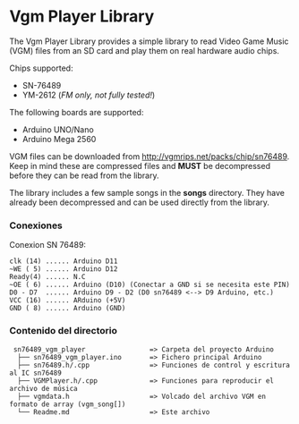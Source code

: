 # Vgm Player Library

The Vgm Player Library provides a simple library to read Video Game Music (VGM) files from an SD card and play them on real hardware audio chips. 

Chips supported:
- SN-76489
- YM-2612 (_FM only, not fully tested!_)

The following boards are supported:
- Arduino UNO/Nano 
- Arduino Mega 2560

VGM files can be downloaded from http://vgmrips.net/packs/chip/sn76489. Keep in mind these are compressed files and **MUST** be decompressed before they can be read from the library.  

The library includes a few sample songs in the **songs** directory. They have already been decompressed and can be used directly from the library.
### Conexiones

Conexion SN 76489:
```
clk (14) ...... Arduino D11
~WE ( 5) ...... Arduino D12
Ready(4) ...... N.C
~OE ( 6) ...... Arduino (D10) (Conectar a GND si se necesita este PIN)
D0 - D7  ...... Arduino D9 - D2 (D0 sn76489 <--> D9 Arduino, etc.)
VCC (16) ...... ARduino (+5V)
GND ( 8) ...... Arduino (GND)
```

### Contenido del directorio
```
 sn76489_vgm_player                => Carpeta del proyecto Arduino
  ├── sn76489_vgm_player.ino       => Fichero principal Arduino
  ├── sn76489.h/.cpp               => Funciones de control y escritura al IC sn76489
  ├── VGMPlayer.h/.cpp             => Funciones para reproducir el archivo de música
  ├── vgmdata.h                    => Volcado del archivo VGM en formato de array (vgm_song[])  
  └── Readme.md                    => Este archivo
```
